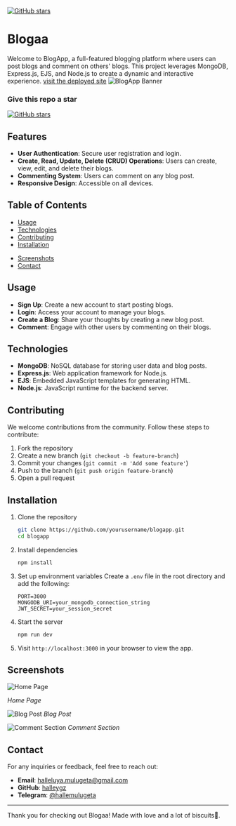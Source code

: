 [![GitHub stars](https://img.shields.io/github/stars/halleygz/Directed-project.svg?style=social&label=Star&maxAge=2592000)](https://github.com/halleygz/Directed-project/stargazers)
# Blogaa

Welcome to BlogApp, a full-featured blogging platform where users can post blogs and comment on others' blogs. This project leverages MongoDB, Express.js, EJS, and Node.js to create a dynamic and interactive experience.
[visit the deployed site](https://directed-project.onrender.com/)
![BlogApp Banner](https://github.com/halleygz/Directed-project/assets/98106633/0a7623c9-0cea-46ba-bd29-6d1927bc04d3)


### Give this repo a star
[![GitHub stars](https://img.shields.io/github/stars/halleygz/Directed-project.svg?style=social&label=Star&maxAge=2592000)](https://github.com/halleygz/Directed-project/stargazers)


## Features

- **User Authentication**: Secure user registration and login.
- **Create, Read, Update, Delete (CRUD) Operations**: Users can create, view, edit, and delete their blogs.
- **Commenting System**: Users can comment on any blog post.
- **Responsive Design**: Accessible on all devices.

## Table of Contents

- [Usage](#usage)
- [Technologies](#technologies)
- [Contributing](#contributing)
- [Installation](#installation)
<!-- - [License](#license) -->
- [Screenshots](#screenshots)
- [Contact](#contact)


## Usage

- **Sign Up**: Create a new account to start posting blogs.
- **Login**: Access your account to manage your blogs.
- **Create a Blog**: Share your thoughts by creating a new blog post.
- **Comment**: Engage with other users by commenting on their blogs.

## Technologies

- **MongoDB**: NoSQL database for storing user data and blog posts.
- **Express.js**: Web application framework for Node.js.
- **EJS**: Embedded JavaScript templates for generating HTML.
- **Node.js**: JavaScript runtime for the backend server.

## Contributing

We welcome contributions from the community. Follow these steps to contribute:

1. Fork the repository
2. Create a new branch (`git checkout -b feature-branch`)
3. Commit your changes (`git commit -m 'Add some feature'`)
4. Push to the branch (`git push origin feature-branch`)
5. Open a pull request

## Installation

1. Clone the repository
    ```bash
    git clone https://github.com/yourusername/blogapp.git
    cd blogapp
    ```

2. Install dependencies
    ```bash
    npm install
    ```

3. Set up environment variables
    Create a `.env` file in the root directory and add the following:
    ```plaintext
    PORT=3000
    MONGODB_URI=your_mongodb_connection_string
    JWT_SECRET=your_session_secret
    ```

4. Start the server
    ```bash
    npm run dev
    ```

5. Visit `http://localhost:3000` in your browser to view the app.

<!-- ## License

This project is licensed under the MIT License. See the [LICENSE](LICENSE) file for details. -->

## Screenshots

![Home Page](https://github.com/halleygz/Directed-project/assets/98106633/3357b63b-78d0-482e-99a7-3eec9aa07172)

*Home Page*

![Blog Post](https://github.com/halleygz/Directed-project/assets/98106633/bd76d29e-87cb-418c-9f28-06a783ffca1c)
*Blog Post*


![Comment Section](https://github.com/halleygz/Directed-project/assets/98106633/36a28da3-e893-4dfc-bf63-9b457799821c)
*Comment Section*


## Contact

For any inquiries or feedback, feel free to reach out:

- **Email**: halleluya.mulugeta@gmail.com
- **GitHub**: [halleygz](https://github.com/halleygz)
- **Telegram**: [@hallemulugeta](https://t.me/hallemulugeta)

---

Thank you for checking out Blogaa! Made with love and a lot of biscuits🍪.
